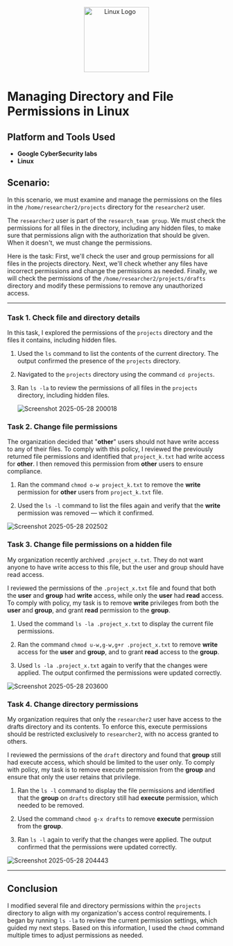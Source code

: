 <p align="center">
<img src="https://upload.wikimedia.org/wikipedia/commons/a/af/Tux.png" alt="Linux Logo" width="150"/>


  # Managing Directory and File Permissions in Linux

  ## Platform and Tools Used
  - **Google CyberSecurity labs**
  - **Linux**

  ## Scenario:
In this scenario, we must examine and manage the permissions on the files in the `/home/researcher2/projects` directory for the `researcher2` user.
  
The `researcher2` user is part of the `research_team group`. We must check the permissions for all files in the directory, including any hidden files, to make sure that permissions align with the authorization that should be given. When it doesn't, we must change the permissions.


Here is the task: First, we'll check the user and group permissions for all files in the projects directory. Next, we'll check whether any files have incorrect permissions and change the permissions as needed. Finally, we will check the permissions of the `/home/researcher2/projects/drafts` directory and modify these permissions to remove any unauthorized access.
  
  ___

  ### Task 1. Check file and directory details

  In this task, I explored the permissions of the `projects` directory and the files it contains, including hidden files.

1. Used the `ls` command to list the contents of the current directory. The output confirmed the presence of the `projects` directory.

2. Navigated to the `projects` directory using the command `cd projects`.

3. Ran `ls -la` to review the permissions of all files in the `projects` directory, including hidden files.
   
   ![Screenshot 2025-05-28 200018](https://github.com/user-attachments/assets/47ec596d-775c-4c07-8b5d-b1889cd3be1c)


 ### Task 2. Change file permissions

  The organization decided that "**other**" users should not have write access to any of their files. To comply with this policy, I reviewed the previously returned file permissions and identified that `project_k.txt` had write access for **other**. I then removed this permission from **other** users to ensure compliance.

1. Ran the command `chmod o-w project_k.txt` to remove the **write** permission for **other** users from `project_k.txt` file.

2. Used the `ls -l` command to list the files again and verify that the **write** permission was removed — which it confirmed.
  
  ![Screenshot 2025-05-28 202502](https://github.com/user-attachments/assets/80a79ff4-7dbd-4625-bc9e-88b379ce331b)



  ### Task 3. Change file permissions on a hidden file
  
My organization recently archived `.project_x.txt`. They do not want anyone to have write access to this file, but the user and group should have read access. 

I reviewed the permissions of the `.project_x.txt` file and found that both the **user** and **group** had **write** access, while only the **user** had **read** access. To comply with policy, my task is to remove **write** privileges from both the **user** and **group**, and grant **read** permission to the **group**.

1. Used the command `ls -la .project_x.txt` to display the current file permissions.

2. Ran the command `chmod u-w,g-w,g+r .project_x.txt` to remove **write** access for the **user** and **group**, and to grant **read** access to the **group**.

3. Used `ls -la .project_x.txt` again to verify that the changes were applied. The output confirmed the permissions were updated correctly.

![Screenshot 2025-05-28 203600](https://github.com/user-attachments/assets/5b3b7538-dc04-4a16-88d8-623d44ee5d40)

  ### Task 4. Change directory permissions

  My organization requires that only the `researcher2` user have access to the drafts directory and its contents. To enforce this, execute permissions should be restricted exclusively to `researcher2`, with no access granted to others.

I reviewed the permissions of the `draft` directory and found that **group** still had execute access, which should be limited to the user only. To comply with policy, my task is to remove execute permission from the **group** and ensure that only the user retains that privilege.

1. Ran the `ls -l` command to display the file permissions and identified that the **group** on `drafts` directory still had **execute** permission, which needed to be removed.

2. Used the command `chmod g-x drafts` to remove **execute** permission from the **group**.

3. Ran `ls -l` again to verify that the changes were applied. The output confirmed that the permissions were updated correctly.
   
 ![Screenshot 2025-05-28 204443](https://github.com/user-attachments/assets/d7b5ee2a-74f4-4e1e-ad24-d451e1d8a236)


_____
  ## Conclusion

  I modified several file and directory permissions within the `projects` directory to align with my organization's access control requirements. I began by running `ls -la` to review the current permission settings, which guided my next steps. Based on this information, I used the `chmod` command multiple times to adjust permissions as needed.



  

  
